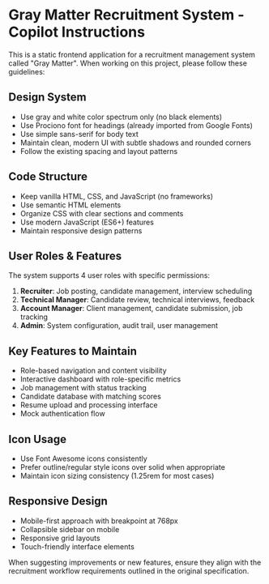 <!-- Use this file to provide workspace-specific custom instructions to Copilot. For more details, visit https://code.visualstudio.com/docs/copilot/copilot-customization#_use-a-githubcopilotinstructionsmd-file -->

# Gray Matter Recruitment System - Copilot Instructions

This is a static frontend application for a recruitment management system called "Gray Matter". When working on this project, please follow these guidelines:

## Design System
- Use gray and white color spectrum only (no black elements)
- Use Prociono font for headings (already imported from Google Fonts)
- Use simple sans-serif for body text
- Maintain clean, modern UI with subtle shadows and rounded corners
- Follow the existing spacing and layout patterns

## Code Structure
- Keep vanilla HTML, CSS, and JavaScript (no frameworks)
- Use semantic HTML elements
- Organize CSS with clear sections and comments
- Use modern JavaScript (ES6+) features
- Maintain responsive design patterns

## User Roles & Features
The system supports 4 user roles with specific permissions:
1. **Recruiter**: Job posting, candidate management, interview scheduling
2. **Technical Manager**: Candidate review, technical interviews, feedback
3. **Account Manager**: Client management, candidate submission, job tracking
4. **Admin**: System configuration, audit trail, user management

## Key Features to Maintain
- Role-based navigation and content visibility
- Interactive dashboard with role-specific metrics
- Job management with status tracking
- Candidate database with matching scores
- Resume upload and processing interface
- Mock authentication flow

## Icon Usage
- Use Font Awesome icons consistently
- Prefer outline/regular style icons over solid when appropriate
- Maintain icon sizing consistency (1.25rem for most cases)

## Responsive Design
- Mobile-first approach with breakpoint at 768px
- Collapsible sidebar on mobile
- Responsive grid layouts
- Touch-friendly interface elements

When suggesting improvements or new features, ensure they align with the recruitment workflow requirements outlined in the original specification.
